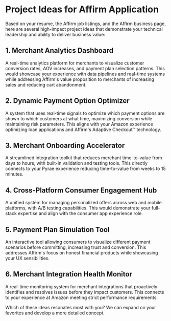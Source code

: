 # Project Ideas for Affirm Application

Based on your resume, the Affirm job listings, and the Affirm business page, here are several high-impact project ideas that demonstrate your technical leadership and ability to deliver business value:

## 1. Merchant Analytics Dashboard
A real-time analytics platform for merchants to visualize customer conversion rates, AOV increases, and payment plan selection patterns. This would showcase your experience with data pipelines and real-time systems while addressing Affirm's value proposition to merchants of increasing sales and reducing cart abandonment.

## 2. Dynamic Payment Option Optimizer
A system that uses real-time signals to optimize which payment options are shown to which customers at what time, maximizing conversion while maintaining risk parameters. This aligns with your Amazon experience optimizing loan applications and Affirm's Adaptive Checkout™ technology.

## 3. Merchant Onboarding Accelerator
A streamlined integration toolkit that reduces merchant time-to-value from days to hours, with built-in validation and testing tools. This directly connects to your Pyrae experience reducing time-to-value from weeks to 15 minutes.

## 4. Cross-Platform Consumer Engagement Hub
A unified system for managing personalized offers across web and mobile platforms, with A/B testing capabilities. This would demonstrate your full-stack expertise and align with the consumer app experience role.

## 5. Payment Plan Simulation Tool
An interactive tool allowing consumers to visualize different payment scenarios before committing, increasing trust and conversion. This addresses Affirm's focus on honest financial products while showcasing your UX sensibilities.

## 6. Merchant Integration Health Monitor
A real-time monitoring system for merchant integrations that proactively identifies and resolves issues before they impact customers. This connects to your experience at Amazon meeting strict performance requirements.

Which of these ideas resonates most with you? We can expand on your favorites and develop a more detailed concept.